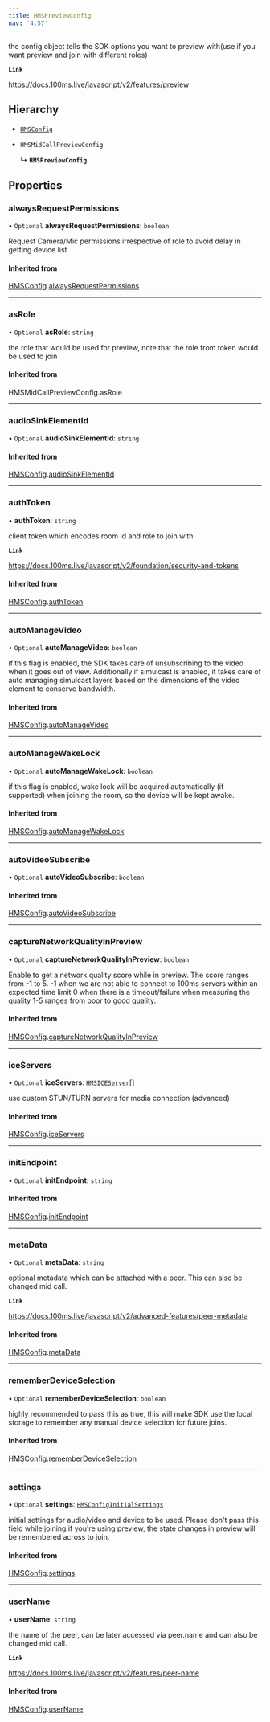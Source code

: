 ```yaml
---
title: HMSPreviewConfig
nav: '4.57'
---
```


the config object tells the SDK options you want to preview with(use if you want preview and join with different roles)

**`Link`**

https://docs.100ms.live/javascript/v2/features/preview

## Hierarchy

- [`HMSConfig`](/api-reference/javascript/v2/interfaces/HMSConfig)

- `HMSMidCallPreviewConfig`

  ↳ **`HMSPreviewConfig`**

## Properties

### alwaysRequestPermissions

• `Optional` **alwaysRequestPermissions**: `boolean`

Request Camera/Mic permissions irrespective of role to avoid delay in getting device list

#### Inherited from

[HMSConfig](/api-reference/javascript/v2/interfaces/HMSConfig).[alwaysRequestPermissions](/api-reference/javascript/v2/interfaces/HMSConfig#alwaysrequestpermissions)

---

### asRole

• `Optional` **asRole**: `string`

the role that would be used for preview, note that the role from token would be used to join

#### Inherited from

HMSMidCallPreviewConfig.asRole

---

### audioSinkElementId

• `Optional` **audioSinkElementId**: `string`

#### Inherited from

[HMSConfig](/api-reference/javascript/v2/interfaces/HMSConfig).[audioSinkElementId](/api-reference/javascript/v2/interfaces/HMSConfig#audiosinkelementid)

---

### authToken

• **authToken**: `string`

client token which encodes room id and role to join with

**`Link`**

https://docs.100ms.live/javascript/v2/foundation/security-and-tokens

#### Inherited from

[HMSConfig](/api-reference/javascript/v2/interfaces/HMSConfig).[authToken](/api-reference/javascript/v2/interfaces/HMSConfig#authtoken)

---

### autoManageVideo

• `Optional` **autoManageVideo**: `boolean`

if this flag is enabled, the SDK takes care of unsubscribing to the video when it goes out of view.
Additionally if simulcast is enabled, it takes care of auto managing simulcast layers based on the
dimensions of the video element to conserve bandwidth.

#### Inherited from

[HMSConfig](/api-reference/javascript/v2/interfaces/HMSConfig).[autoManageVideo](/api-reference/javascript/v2/interfaces/HMSConfig#automanagevideo)

---

### autoManageWakeLock

• `Optional` **autoManageWakeLock**: `boolean`

if this flag is enabled, wake lock will be acquired automatically (if supported) when joining the room, so the device
will be kept awake.

#### Inherited from

[HMSConfig](/api-reference/javascript/v2/interfaces/HMSConfig).[autoManageWakeLock](/api-reference/javascript/v2/interfaces/HMSConfig#automanagewakelock)

---

### autoVideoSubscribe

• `Optional` **autoVideoSubscribe**: `boolean`

#### Inherited from

[HMSConfig](/api-reference/javascript/v2/interfaces/HMSConfig).[autoVideoSubscribe](/api-reference/javascript/v2/interfaces/HMSConfig#autovideosubscribe)

---

### captureNetworkQualityInPreview

• `Optional` **captureNetworkQualityInPreview**: `boolean`

Enable to get a network quality score while in preview. The score ranges from -1 to 5.
-1 when we are not able to connect to 100ms servers within an expected time limit
0 when there is a timeout/failure when measuring the quality
1-5 ranges from poor to good quality.

#### Inherited from

[HMSConfig](/api-reference/javascript/v2/interfaces/HMSConfig).[captureNetworkQualityInPreview](/api-reference/javascript/v2/interfaces/HMSConfig#capturenetworkqualityinpreview)

---

### iceServers

• `Optional` **iceServers**: [`HMSICEServer`](/api-reference/javascript/v2/home/content#hmsiceserver)[]

use custom STUN/TURN servers for media connection (advanced)

#### Inherited from

[HMSConfig](/api-reference/javascript/v2/interfaces/HMSConfig).[iceServers](/api-reference/javascript/v2/interfaces/HMSConfig#iceservers)

---

### initEndpoint

• `Optional` **initEndpoint**: `string`

#### Inherited from

[HMSConfig](/api-reference/javascript/v2/interfaces/HMSConfig).[initEndpoint](/api-reference/javascript/v2/interfaces/HMSConfig#initendpoint)

---

### metaData

• `Optional` **metaData**: `string`

optional metadata which can be attached with a peer. This can also be changed mid call.

**`Link`**

https://docs.100ms.live/javascript/v2/advanced-features/peer-metadata

#### Inherited from

[HMSConfig](/api-reference/javascript/v2/interfaces/HMSConfig).[metaData](/api-reference/javascript/v2/interfaces/HMSConfig#metadata)

---

### rememberDeviceSelection

• `Optional` **rememberDeviceSelection**: `boolean`

highly recommended to pass this as true, this will make SDK use the local storage
to remember any manual device selection for future joins.

#### Inherited from

[HMSConfig](/api-reference/javascript/v2/interfaces/HMSConfig).[rememberDeviceSelection](/api-reference/javascript/v2/interfaces/HMSConfig#rememberdeviceselection)

---

### settings

• `Optional` **settings**: [`HMSConfigInitialSettings`](/api-reference/javascript/v2/interfaces/HMSConfigInitialSettings)

initial settings for audio/video and device to be used. Please don't pass
this field while joining if you're using preview, the state changes in preview will be remembered
across to join.

#### Inherited from

[HMSConfig](/api-reference/javascript/v2/interfaces/HMSConfig).[settings](/api-reference/javascript/v2/interfaces/HMSConfig#settings)

---

### userName

• **userName**: `string`

the name of the peer, can be later accessed via peer.name and can also be changed mid call.

**`Link`**

https://docs.100ms.live/javascript/v2/features/peer-name

#### Inherited from

[HMSConfig](/api-reference/javascript/v2/interfaces/HMSConfig).[userName](/api-reference/javascript/v2/interfaces/HMSConfig#username)
